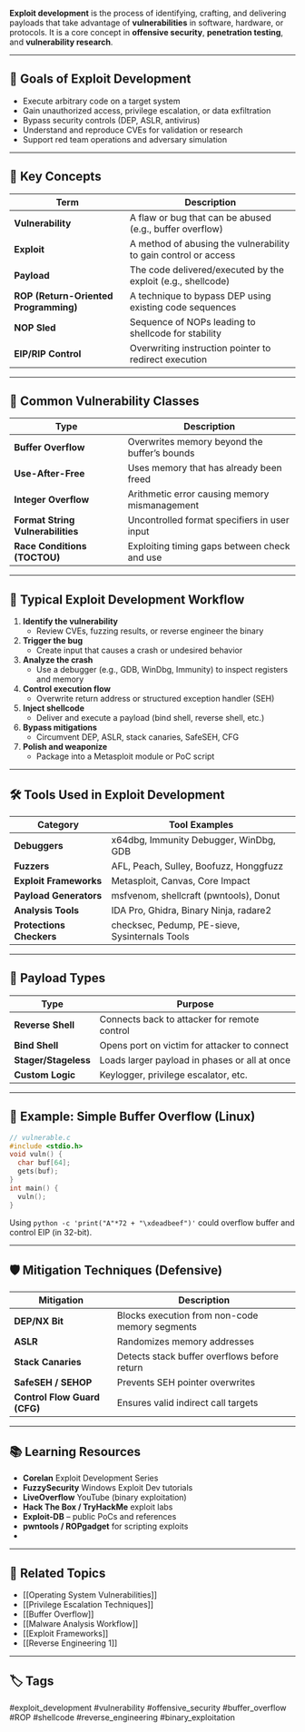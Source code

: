 **Exploit development** is the process of identifying, crafting, and delivering payloads that take advantage of **vulnerabilities** in software, hardware, or protocols. It is a core concept in **offensive security**, **penetration testing**, and **vulnerability research**.

---

## 🎯 Goals of Exploit Development

- Execute arbitrary code on a target system
- Gain unauthorized access, privilege escalation, or data exfiltration
- Bypass security controls (DEP, ASLR, antivirus)
- Understand and reproduce CVEs for validation or research
- Support red team operations and adversary simulation

---

## 🧠 Key Concepts

| Term                   | Description                                                       |
|------------------------|-------------------------------------------------------------------|
| **Vulnerability**       | A flaw or bug that can be abused (e.g., buffer overflow)          |
| **Exploit**             | A method of abusing the vulnerability to gain control or access   |
| **Payload**             | The code delivered/executed by the exploit (e.g., shellcode)      |
| **ROP (Return-Oriented Programming)** | A technique to bypass DEP using existing code sequences |
| **NOP Sled**            | Sequence of NOPs leading to shellcode for stability               |
| **EIP/RIP Control**     | Overwriting instruction pointer to redirect execution             |

---

## 🧱 Common Vulnerability Classes

| Type                     | Description                                                 |
|--------------------------|-------------------------------------------------------------|
| **Buffer Overflow**       | Overwrites memory beyond the buffer’s bounds               |
| **Use-After-Free**        | Uses memory that has already been freed                    |
| **Integer Overflow**      | Arithmetic error causing memory mismanagement              |
| **Format String Vulnerabilities** | Uncontrolled format specifiers in user input      |
| **Race Conditions (TOCTOU)**| Exploiting timing gaps between check and use             |

---

## 🔁 Typical Exploit Development Workflow

1. **Identify the vulnerability**
   - Review CVEs, fuzzing results, or reverse engineer the binary
2. **Trigger the bug**
   - Create input that causes a crash or undesired behavior
3. **Analyze the crash**
   - Use a debugger (e.g., GDB, WinDbg, Immunity) to inspect registers and memory
4. **Control execution flow**
   - Overwrite return address or structured exception handler (SEH)
5. **Inject shellcode**
   - Deliver and execute a payload (bind shell, reverse shell, etc.)
6. **Bypass mitigations**
   - Circumvent DEP, ASLR, stack canaries, SafeSEH, CFG
7. **Polish and weaponize**
   - Package into a Metasploit module or PoC script

---

## 🛠️ Tools Used in Exploit Development

| Category               | Tool Examples                                                |
|------------------------|--------------------------------------------------------------|
| **Debuggers**           | x64dbg, Immunity Debugger, WinDbg, GDB                       |
| **Fuzzers**             | AFL, Peach, Sulley, Boofuzz, Honggfuzz                       |
| **Exploit Frameworks**  | Metasploit, Canvas, Core Impact                              |
| **Payload Generators**  | msfvenom, shellcraft (pwntools), Donut                       |
| **Analysis Tools**      | IDA Pro, Ghidra, Binary Ninja, radare2                       |
| **Protections Checkers**| checksec, Pedump, PE-sieve, Sysinternals Tools               |

---

## 🧪 Payload Types

| Type               | Purpose                                      |
|--------------------|----------------------------------------------|
| **Reverse Shell**   | Connects back to attacker for remote control |
| **Bind Shell**      | Opens port on victim for attacker to connect |
| **Stager/Stageless**| Loads larger payload in phases or all at once|
| **Custom Logic**    | Keylogger, privilege escalator, etc.         |

---

## 🧰 Example: Simple Buffer Overflow (Linux)

```c
// vulnerable.c
#include <stdio.h>
void vuln() {
  char buf[64];
  gets(buf);
}
int main() {
  vuln();
}
```
Using `python -c 'print("A"*72 + "\xdeadbeef")'` could overflow buffer and control EIP (in 32-bit).

---

## 🛡️ Mitigation Techniques (Defensive)

|Mitigation|Description|
|---|---|
|**DEP/NX Bit**|Blocks execution from non-code memory segments|
|**ASLR**|Randomizes memory addresses|
|**Stack Canaries**|Detects stack buffer overflows before return|
|**SafeSEH / SEHOP**|Prevents SEH pointer overwrites|
|**Control Flow Guard (CFG)**|Ensures valid indirect call targets|

---

## 📚 Learning Resources

- **Corelan** Exploit Development Series
- **FuzzySecurity** Windows Exploit Dev tutorials
- **LiveOverflow** YouTube (binary exploitation)
- **Hack The Box / TryHackMe** exploit labs
- **Exploit-DB** – public PoCs and references
- **pwntools / ROPgadget** for scripting exploits
- 
---

## 🔗 Related Topics

- [[Operating System Vulnerabilities]]
- [[Privilege Escalation Techniques]]
- [[Buffer Overflow]]
- [[Malware Analysis Workflow]]
- [[Exploit Frameworks]]
- [[Reverse Engineering 1]]

---

## 🏷 Tags

#exploit_development #vulnerability #offensive_security #buffer_overflow #ROP #shellcode #reverse_engineering #binary_exploitation

